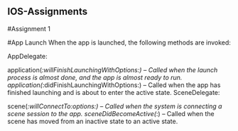 ## IOS-Assignments
#Assignment 1

#App Launch
When the app is launched, the following methods are invoked:

AppDelegate:

application(_:willFinishLaunchingWithOptions:) – Called when the launch process is almost done, and the app is almost ready to run.
application(_:didFinishLaunchingWithOptions:) – Called when the app has finished launching and is about to enter the active state.
SceneDelegate:

scene(_:willConnectTo:options:) – Called when the system is connecting a scene session to the app.
sceneDidBecomeActive(_:) – Called when the scene has moved from an inactive state to an active state.

